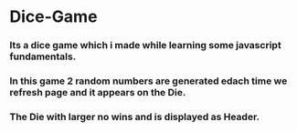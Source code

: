 # Dice-Game
### Its a dice game which i made while learning some javascript fundamentals.
### In this game 2 random numbers are generated edach time we refresh page and it appears on the Die.
### The Die with larger no wins and is displayed as Header.

